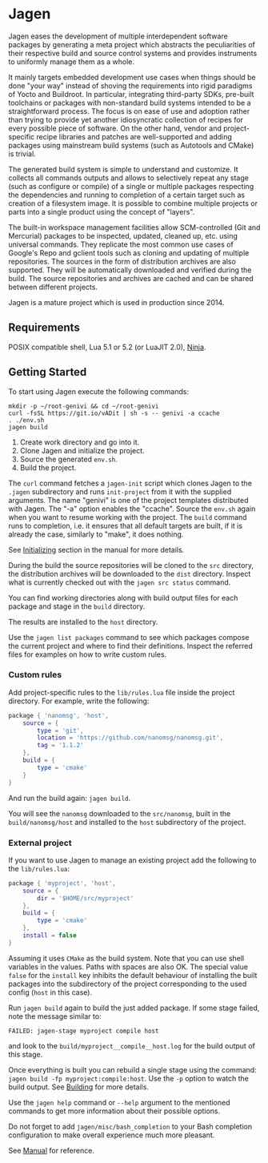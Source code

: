 # Jagen

Jagen eases the development of multiple interdependent software packages by
generating a meta project which abstracts the peculiarities of their respective
build and source control systems and provides instruments to uniformly manage
them as a whole.

It mainly targets embedded development use cases when things should be done
"your way" instead of shoving the requirements into rigid paradigms of Yocto
and Buildroot. In particular, integrating third-party SDKs, pre-built
toolchains or packages with non-standard build systems intended to be a
straightforward process. The focus is on ease of use and adoption rather than
trying to provide yet another idiosyncratic collection of recipes for every
possible piece of software. On the other hand, vendor and project-specific
recipe libraries and patches are well-supported and adding packages using
mainstream build systems (such as Autotools and CMake) is trivial.

The generated build system is simple to understand and customize. It collects
all commands outputs and allows to selectively repeat any stage (such as
configure or compile) of a single or multiple packages respecting the
dependencies and running to completion of a certain target such as creation of
a filesystem image. It is possible to combine multiple projects or parts into a
single product using the concept of "layers".

The built-in workspace management facilities allow SCM-controlled (Git and
Mercurial) packages to be inspected, updated, cleaned up, etc. using universal
commands. They replicate the most common use cases of Google's Repo and gclient
tools such as cloning and updating of multiple repositories. The sources in the
form of distribution archives are also supported. They will be automatically
downloaded and verified during the build. The source repositories and archives
are cached and can be shared between different projects.

Jagen is a mature project which is used in production since 2014.

## Requirements

POSIX compatible shell, Lua 5.1 or 5.2 (or LuaJIT 2.0), [Ninja](https://ninja-build.org/).

## Getting Started

To start using Jagen execute the following commands:

```
mkdir -p ~/root-genivi && cd ~/root-genivi
curl -fsSL https://git.io/vADit | sh -s -- genivi -a ccache
. ./env.sh
jagen build
```

1. Create work directory and go into it.
2. Clone Jagen and initialize the project.
3. Source the generated `env.sh`.
4. Build the project.

The `curl` command fetches a `jagen-init` script which clones Jagen to the
`.jagen` subdirectory and runs `init-project` from it with the supplied
arguments. The name "genivi" is one of the project templates distributed with
Jagen. The "-a" option enables the "ccache". Source the `env.sh` again when you
want to resume working with the project. The `build` command runs to
completion, i.e. it ensures that all default targets are built, if it is
already the case, similarly to "make", it does nothing.

See [Initializing](doc/Initializing.md) section in the manual for more details.

During the build the source repositories will be cloned to the `src` directory,
the distribution archives will be downloaded to the `dist` directory. Inspect
what is currently checked out with the `jagen src status` command.

You can find working directories along with build output files for each package
and stage in the `build` directory.

The results are installed to the `host` directory.

Use the `jagen list packages` command to see which packages compose the current
project and where to find their definitions. Inspect the referred files for
examples on how to write custom rules.

### Custom rules

Add project-specific rules to the `lib/rules.lua` file inside the project
directory. For example, write the following:

```lua
package { 'nanomsg', 'host',
    source = {
        type = 'git',
        location = 'https://github.com/nanomsg/nanomsg.git',
        tag = '1.1.2'
    },
    build = {
        type = 'cmake'
    }
}
```

And run the build again: `jagen build`.

You will see the `nanomsg` downloaded to the `src/nanomsg`, built in the
`build/nanomsg/host` and installed to the `host` subdirectory of the project.

### External project

If you want to use Jagen to manage an existing project add the following to the
`lib/rules.lua`:

```lua
package { 'myproject', 'host',
    source = {
        dir = '$HOME/src/myproject'
    },
    build = {
        type = 'cmake'
    },
    install = false
}
```

Assuming it uses `CMake` as the build system. Note that you can use shell
variables in the values. Paths with spaces are also OK. The special value
`false` for the `install` key inhibits the default behaviour of installing the
built packages into the subdirectory of the project corresponding to the used
config (`host` in this case).

Run `jagen build` again to build the just added package. If some stage failed,
note the message similar to:
```
FAILED: jagen-stage myproject compile host
```
and look to the `build/myproject__compile__host.log` for the build output of
this stage.

Once everything is built you can rebuild a single stage using the command:
`jagen build -fp myproject:compile:host`. Use the `-p` option to watch the
build output. See [Building](doc/Building.md) for more details.

Use the `jagen help` command or `--help` argument to the mentioned commands to
get more information about their possible options.

Do not forget to add `jagen/misc/bash_completion` to your Bash completion
configuration to make overall experience much more pleasant.

See [Manual](doc/Manual.md) for reference.
